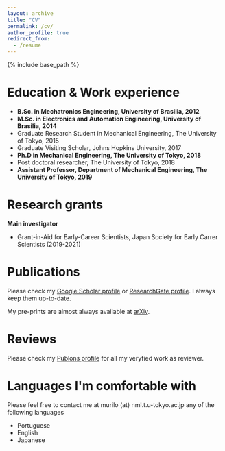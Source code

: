 ```yaml
---
layout: archive
title: "CV"
permalink: /cv/
author_profile: true
redirect_from:
  - /resume
---
```


{% include base_path %}

Education & Work experience
======
* **B.Sc. in Mechatronics Engineering, University of Brasilia, 2012**
* **M.Sc. in Electronics and Automation Engineering, University of Brasilia, 2014**
* Graduate Research Student in Mechanical Engineering, The University of Tokyo, 2015
* Graduate Visiting Scholar, Johns Hopkins University, 2017
* **Ph.D in Mechanical Engineering, The University of Tokyo, 2018**
* Post doctoral researcher, The University of Tokyo, 2018
* **Assistant Professor, Department of Mechanical Engineering, The University of Tokyo, 2019**

Research grants
======
**Main investigator**
* Grant-in-Aid for Early-Career Scientists, Japan Society for Early Carrer Scientists (2019-2021)

Publications
======
Please check my [Google Scholar profile](https://scholar.google.com/citations?user=4yzonSsAAAAJ&hl) or [ResearchGate profile](https://www.researchgate.net/profile/Murilo_Marinho). I always keep them up-to-date.

My pre-prints are almost always available at [arXiv](https://arxiv.org/search/cs?searchtype=author&query=Marinho%2C+M+M).

Reviews
======
Please check my [Publons profile](https://publons.com/researcher/1488056/murilo-marques-marinho/) for all my veryfied work as reviewer.

Languages I'm comfortable with
======
Please feel free to contact me at murilo (at) nml.t.u-tokyo.ac.jp any of the following languages
* Portuguese
* English
* Japanese
